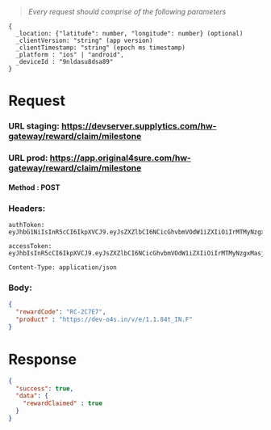 > _Every request should comprise of the following parameters_

```
{
  _location: {"latitude": number, "longitude": number} (optional)
  _clientVersion: "string" (app version)
  _clientTimestamp: "string" (epoch ms timestamp)
  _platform : "ios" | "android",
  _deviceId : "9nldasu8dsa89"
}
```

# Request


### URL staging: https://devserver.supplytics.com/hw-gateway/reward/claim/milestone
### URL prod: https://app.original4sure.com/hw-gateway/reward/claim/milestone

#### Method : **POST**

### Headers:

```
authToken: eyJhbG1NiIsInR5cCI6IkpXVCJ9.eyJsZXZlbCI6NCicGhvbmVOdW1iZXIiOiIrMTMyNzgxMjM5Nzg5NzgxMjM3OTgiLCJkZXZpY2VJZCI6Ik5hdmlzaW9uIn0.Gogge1r4YSi3QETUt78zMniPdLB9BBihqE

accessToken: eyJhbIsInR5cCI6IkpXVCJ9.eyJsZXZlbCI6NCicGhvbmVOdW1iZXIiOiIrMTMyNzgxMasjdhjkhde33M3OTgiLCJkZXZpY2VJZCI6Ik5hdmlzaW9uIn0.Gogge1r4YSi3QETUt79BBihqE

Content-Type: application/json
```

### Body:

```json
{
  "rewardCode": "RC-2C7E7",
  "product" : "https://dev-o4s.in/v/e/1.1.84t_IN.F"
}
```

# Response

```json
{
  "success": true,
  "data": {
    "rewardClaimed" : true
  }
}
```
